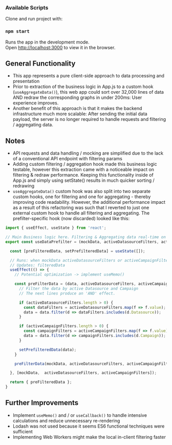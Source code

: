 ### Available Scripts

Clone and run project with:

### `npm start`

Runs the app in the development mode.<br />
Open [http://localhost:3000](http://localhost:3000) to view it in the browser.

## General Functionality

- This app represents a pure client-side approach to data processing and presentation
- Prior to extraction of the business logic in App.js to a custom hook (`useAggregateData()`), this web app could sort over 32,000 lines of data AND redraw the corresponding graphs in under 200ms: User experience improves.
- Another benefit of this approach is that it makes the backend infrastructure much more scalable: After sending the initial data payload, the server is no longer required to handle requests and filtering / aggregating data.

## Notes

- API requests and data handling / mocking are simplified due to the lack of a conventional API endpoint with filtering params
- Adding custom filtering / aggregation hook made this business logic testable, however this extraction came with a noticeable impact on filtering & redraw performance. Keeping this functionality inside of App.js and simply using setState() results in much quicker sorting / redrawing
- `useAggregateData()` custom hook was also split into two separate custom hooks, one for filtering and one for aggregating - thereby improving code readability. However, the additional performance impact as a result of this refactoring was such that I reverted to just one external custom hook to handle all filtering and aggregating. The prefilter-specific hook (now discarded) looked like this:

```javascript
import { useEffect, useState } from 'react';

// Main Business logic here. Filtering & Aggregating data real-time on Client
export const useDataPrefilter = (mockData, activeDatasourceFilters, activeCampaignFilters) => {

  const [preFilteredData, setPrefilteredData] = useState([]);

  // Runs: when mockData activeDatasourceFilters or activeCampaignFilters change
  // Updates: filteredData
  useEffect(() => {
    // Potential optimization -> implement useMemo()

    const preFilterData = (data, activeDatasourceFilters, activeCampaignFilters) => {
      // Filter the data by active Datasource and Campaign
      // The next lines produce an 'AND' effect.

      if (activeDatasourceFilters.length > 0) {
        const dataFilters = activeDatasourceFilters.map(f => f.value);
        data = data.filter(d => dataFilters.includes(d.Datasource));
      }

      if (activeCampaignFilters.length > 0) {
        const campaignFilters = activeCampaignFilters.map(f => f.value);
        data = data.filter(d => campaignFilters.includes(d.Campaign));
      }

      setPrefilteredData(data);
    }

    preFilterData(mockData, activeDatasourceFilters, activeCampaignFilters);

  }, [mockData,  activeDatasourceFilters, activeCampaignFilters]);

  return { preFilteredData };
}
```

## Further Improvements

- Implement `useMemo()` and / or `useCallback()` to handle intensive calculations and reduce unnecessary re-rendering
- Lodash was not used because it seems ES6 functional techniques were sufficient
- Implementing Web Workers might make the local in-client filtering faster
